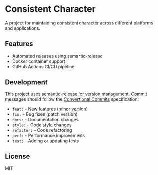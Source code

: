 # Consistent Character

A project for maintaining consistent character across different platforms and
applications.

## Features

- Automated releases using semantic-release
- Docker container support
- GitHub Actions CI/CD pipeline

## Development

This project uses semantic-release for version management. Commit messages
should follow the [Conventional Commits](https://www.conventionalcommits.org/)
specification:

- `feat:` - New features (minor version)
- `fix:` - Bug fixes (patch version)
- `docs:` - Documentation changes
- `style:` - Code style changes
- `refactor:` - Code refactoring
- `perf:` - Performance improvements
- `test:` - Adding or updating tests

## License

MIT
